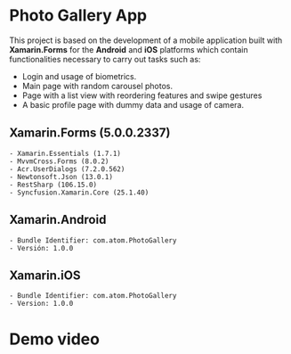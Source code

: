 # Photo Gallery App
This project is based on the development of a mobile application built with **Xamarin.Forms** for the **Android** and **iOS** platforms which contain functionalities necessary to carry out tasks such as:
- Login and usage of biometrics.
- Main page with random carousel photos.
- Page with a list view with reordering features and swipe gestures
- A basic profile page with dummy data and usage of camera.

## Xamarin.Forms (5.0.0.2337)
    - Xamarin.Essentials (1.7.1)
    - MvvmCross.Forms (8.0.2)
    - Acr.UserDialogs (7.2.0.562)
    - Newtonsoft.Json (13.0.1)
    - RestSharp (106.15.0)
    - Syncfusion.Xamarin.Core (25.1.40)
## Xamarin.Android
    - Bundle Identifier: com.atom.PhotoGallery
    - Versión: 1.0.0
## Xamarin.iOS
    - Bundle Identifier: com.atom.PhotoGallery
    - Version: 1.0.0

# Demo video